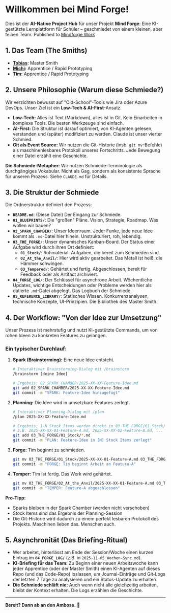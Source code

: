 # Willkommen bei Mind Forge!

Dies ist der **AI-Native Project Hub** für unser Projekt **Mind Forge**: Eine KI-gestützte Lernplattform für Schüler – geschmiedet von einem kleinen, aber feinen Team.
Published to [Mindforge Work](https://tobiaswaggoner.github.io/mindforge_work/)

## 1. Das Team (The Smiths)

* **[Tobias](https://github.com/tobiaswaggoner):** Master Smith
* **[Michi](https://github.com/milchinien):** Apprentice / Rapid Prototyping
* **[Tim](https://github.com/Timiwagg):** Apprentice / Rapid Prototyping

## 2. Unsere Philosophie (Warum diese Schmiede?)

Wir verzichten bewusst auf "Old-School"-Tools wie Jira oder Azure DevOps. Unser Ziel ist ein **Low-Tech & AI-First**-Ansatz.

* **Low-Tech:** Alles ist Text (Markdown), alles ist in Git. Kein Einarbeiten in komplexe Tools. Die besten Werkzeuge sind einfach.
* **AI-First:** Die Struktur ist darauf optimiert, von KI-Agenten gelesen, verstanden und (später) modifiziert zu werden. Claude ist unser vierter Schmied.
* **Git als Event Source:** Wir nutzen die Git-Historie (insb. `git mv`-Befehle) als maschinenlesbares Protokoll unseres Fortschritts. Jede Bewegung einer Datei erzählt eine Geschichte.

**Die Schmiede-Metapher:** Wir nutzen Schmiede-Terminologie als durchgängiges Vokabular. Nicht als Gag, sondern als konsistente Sprache für unseren Prozess. Siehe `CLAUDE.md` für Details.

## 3. Die Struktur der Schmiede

Die Ordnerstruktur definiert den Prozess:

* **`README.md`**: (Diese Datei) Der Eingang zur Schmiede.
* **`01_BLUEPRINTS/`**: Die "großen" Pläne. Vision, Strategie, Roadmap. Was wollen wir bauen?
* **`02_SPARK_CHAMBER/`**: Unser Ideenraum. Jeder Funke, jede neue Idee kommt als `.md`-Datei hier hinein. Unstrukturiert, roh, lebendig.
* **`03_THE_FORGE/`**: Unser dynamisches Kanban-Board. Der Status einer Aufgabe wird durch ihren Ort definiert:
    * **`01_Stock/`**: Rohmaterial. Aufgaben, die bereit zum Schmieden sind.
    * **`02_At_the_Anvil/`**: Hier wird aktiv gearbeitet. Das Metall ist heiß, die Hämmer schwingen.
    * **`03_Tempered/`**: Gehärtet und fertig. Abgeschlossen, bereit für Feedback oder als Artifact archiviert.
* **`04_FORGE_LOG/`**: Der Schlüssel für asynchrone Arbeit. Wöchentliche Updates, wichtige Entscheidungen oder Probleme werden hier als datierte `.md`-Datei abgelegt. Das Logbuch der Schmiede.
* **`05_REFERENCE_LIBRARY/`**: Statisches Wissen. Konkurrenzanalysen, technische Konzepte, UI-Prinzipien. Die Bibliothek des Master Smith.

## 4. Der Workflow: "Von der Idee zur Umsetzung"

Unser Prozess ist mehrstufig und nutzt KI-gestützte Commands, um von rohen Ideen zu konkreten Features zu gelangen.

### Ein typischer Durchlauf:

1.  **Spark (Brainstorming):** Eine neue Idee entsteht.
    ```bash
    # Interaktiver Brainstorming-Dialog mit /brainstorm
    /brainstorm [deine Idee]

    # Ergebnis: 02_SPARK_CHAMBER/2025-XX-XX-Feature-Idee.md
    git add 02_SPARK_CHAMBER/2025-XX-XX-Feature-Idee.md
    git commit -m "SPARK: Feature-Idee hinzugefügt"
    ```

2.  **Planning:** Die Idee wird in umsetzbare Features zerlegt.
    ```bash
    # Interaktiver Planning-Dialog mit /plan
    /plan 2025-XX-XX-Feature-Idee.md

    # Ergebnis: 1-N Stock Items werden direkt in 03_THE_FORGE/01_Stock/ angelegt
    # z.B. 2025-XX-XX-01-Feature-A.md, 2025-XX-XX-02-Feature-B.md, ...
    git add 03_THE_FORGE/01_Stock/*.md
    git commit -m "PLAN: Feature-Idee in [N] Stock Items zerlegt"
    ```

3.  **Forge:** Tim beginnt zu schmieden.
    ```bash
    git mv 03_THE_FORGE/01_Stock/2025-XX-XX-01-Feature-A.md 03_THE_FORGE/02_At_the_Anvil/
    git commit -m "FORGE: Tim beginnt Arbeit an Feature-A"
    ```

4.  **Temper:** Tim ist fertig. Das Werk wird gehärtet.
    ```bash
    git mv 03_THE_FORGE/02_At_the_Anvil/2025-XX-XX-01-Feature-A.md 03_THE_FORGE/03_Tempered/
    git commit -m "TEMPER: Feature-A abgeschlossen"
    ```

**Pro-Tipp:**
- Sparks bleiben in der Spark Chamber (werden nicht verschoben)
- Stock Items sind das Ergebnis der Planning-Session
- Die Git-Historie wird dadurch zu einem perfekt lesbaren Protokoll des Projekts. Maschinen lieben das. Menschen auch.

## 5. Asynchronität (Das Briefing-Ritual)

* Wer arbeitet, hinterlässt am Ende der Session/Woche einen kurzen Eintrag im **`04_FORGE_LOG/`** (z.B. in `2025-11-05_Wochen-Sync.md`).
* **KI-Briefing für das Team:** Zu Beginn einer neuen Arbeitswoche kann jeder Apprentice (oder der Master Smith) einen KI-Agenten auf dieses Repo (und das Code-Repo) loslassen, um Journal-Einträge und Git-Logs der letzten 7 Tage zu analysieren und ein Status-Update zu erhalten.
* **Die Schmiede schläft nie:** Auch wenn nicht alle gleichzeitig arbeiten, bleibt der Kontext erhalten. Die Logs erzählen die Geschichte.

---

**Bereit? Dann ab an den Amboss.** 🔨